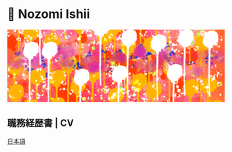 # 🦕 Nozomi Ishii

![BackGround Image](./images/background.png)

## 職務経歴書 | CV

[日本語](https://github.com/nozomiishii/cv/blob/main/src/cv-ja.md)
